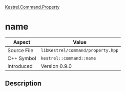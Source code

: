 [Kestrel.Command.Property](index.md)
# name
| Aspect | Value |
| --- | --- |
| Source File | `libKestrel/command/property.hpp` |
| C++ Symbol | `kestrel::command::name` |
| Introduced | Version 0.9.0 |
## Description
